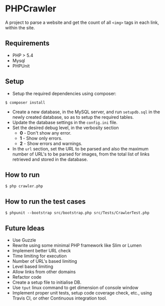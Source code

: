# PHPCrawler

A project to parse a website and get the count of all `<img>` tags in each link, within the site.

## Requirements

- PHP > 5.4
- Mysql
- PHPUnit

## Setup
- Setup the required dependencies using composer:
```ShellSession
$ composer install
```
- Create a new database, in the MySQL server, and run `setupdb.sql` in the newly created database,
 so as to setup the required tables.
- Update the database settings in the `config.ini` file.
- Set the desired debug level, in the verbosity section
    - **0** - Don't show any error.
    - **1** - Show only errors.
    - **2** - Show errors and warnings.
- In the `url` section, set the URL to be parsed and also the maximum number of 
URL's to be parsed for images, from the total list of links retrieved and stored
in the database.

## How to run

```ShellSession
$ php crawler.php
```


## How to run the test cases

```ShellSession
$ phpunit --bootstrap src/bootstrap.php src/Tests/CrawlerTest.php 
```

## Future Ideas
- Use Guzzle
- Rewrite using some minimal PHP framework like Slim or Lumen
- Implement better URL check
- Time limiting for execution
- Number of URL's based limiting
- Level based limiting
- Allow links from other domains
- Refactor code
- Create a setup file to initialise DB.
- Use `tput` linux command to get dimension of console window
- Implement proper unit tests, setup code coverage check, etc., using Travis CI, or other Continuous integration tool.